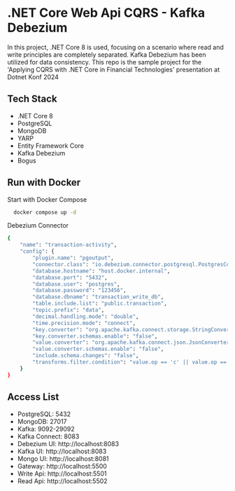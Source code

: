 # .NET Core Web Api CQRS - Kafka Debezium

In this project, .NET Core 8 is used, focusing on a scenario where read and write principles are completely separated. Kafka Debezium has been utilized for data consistency. This repo is the sample project for the 'Applying CQRS with .NET Core in Financial Technologies' presentation at Dotnet Konf 2024

## Tech Stack

- .NET Core 8
- PostgreSQL
- MongoDB
- YARP
- Entity Framework Core
- Kafka Debezium
- Bogus

## Run with Docker

Start with Docker Compose

```bash
  docker compose up -d
```

Debezium Connector

```bash
{
    "name": "transaction-activity",
    "config": {
        "plugin.name": "pgoutput",
        "connector.class": "io.debezium.connector.postgresql.PostgresConnector",
        "database.hostname": "host.docker.internal",
        "database.port": "5432",
        "database.user": "postgres",
        "database.password": "123456",
        "database.dbname": "transaction_write_db",
        "table.include.list": "public.transaction",
        "topic.prefix": "data",
        "decimal.handling.mode": "double",
        "time.precision.mode": "connect",
        "key.converter": "org.apache.kafka.connect.storage.StringConverter",
        "key.converter.schemas.enable": "false",
        "value.converter": "org.apache.kafka.connect.json.JsonConverter",
        "value.converter.schemas.enable": "false",
        "include.schema.changes": "false",
        "transforms.filter.condition": "value.op == 'c' || value.op == 'u' || value.op == 'd'"
    }
}
```

## Access List

- PostgreSQL: 5432
- MongoDB: 27017
- Kafka: 9092-29092
- Kafka Connect: 8083
- Debezium UI: http://localhost:8083
- Kafka UI: http://localhost:8083
- Mongo UI: http://localhost:8081
- Gateway: http://localhost:5500
- Write Api: http://localhost:5501
- Read Api: http://localhost:5502